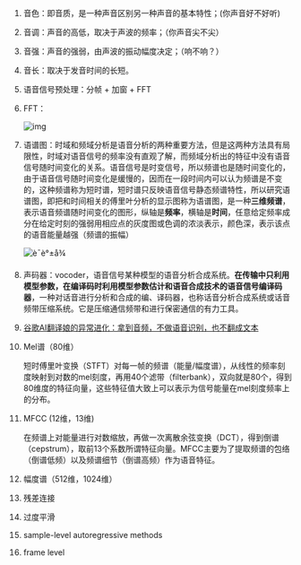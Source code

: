 1. 音色：即音质，是一种声音区别另一种声音的基本特性；(你声音好不好听)

2. 音调：声音的高低，取决于声波的频率；（你声音尖不尖）

3. 音强：声音的强弱，由声波的振动幅度决定；（响不响？）

4. 音长：取决于发音时间的长短。

5. 语音信号预处理：分帧 + 加窗 + FFT

6. FFT：

   ![img](https://upload.wikimedia.org/wikipedia/commons/2/2b/Fourier_series_and_transform.gif)

7. 语谱图：时域和频域分析是语音分析的两种重要方法，但是这两种方法具有局限性，时域对语音信号的频率没有直观了解，而频域分析出的特征中没有语音信号随时间变化的关系。语音信号是时变信号，所以频谱也是随时间变化的，由于语音信号随时间变化是缓慢的，因而在一段时间内可以认为频谱是不变的，这种频谱称为短时谱，短时谱只反映语音信号静态频谱特性，所以研究语谱图，即把和时间相关的傅里叶分析的显示图称为语谱图，是一种**三维频谱**，表示语音频谱随时间变化的图形，纵轴是**频率**，横轴是**时间**，任意给定频率成分在给定时刻的强弱用相应点的灰度图或色调的浓淡表示，颜色深，表示该点的语音能量越强（频谱的振幅）

   ![è¯­è°±å¾](https://img-blog.csdn.net/20140421170720328)

8. 声码器：vocoder，语音信号某种模型的语音分析合成系统。**在传输中只利用模型参数，在编译码时利用模型参数估计和语音合成技术的语音信号编译码器**，一种对话音进行分析和合成的编、译码器，也称话音分析合成系统或话音频带压缩系统。它是压缩通信频带和进行保密通信的有力工具。

9. [谷歌AI翻译娘的异常进化：拿到音频，不做语音识别，也不翻成文本](https://zhuanlan.zhihu.com/p/62671765)

10. Mel谱（80维）

    短时傅里叶变换（STFT）对每一帧的频谱（能量/幅度谱），从线性的频率刻度映射到对数的mel刻度，再用40个滤带（filterbank），双向就是80个，得到80维度的特征向量，这些特征值大致上可以表示为信号能量在mel刻度频率上的分布。

11. MFCC  (12维，13维)

    在频谱上对能量进行对数缩放，再做一次离散余弦变换（DCT），得到倒谱（cepstrum），取前13个系数所谓特征向量。MFCC主要为了提取频谱的包络（倒谱低频）以及频谱细节（倒谱高频）作为语音特征。

12. 幅度谱（512维，1024维）

13. 残差连接

14. 过度平滑

15. sample-level autoregressive methods

16. frame level

